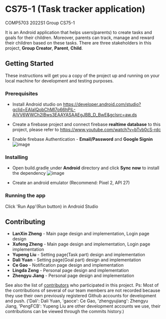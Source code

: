 # CS75-1 (Task tracker application)
COMP5703 2022S1 Group CS75-1

It is an Android application that helps users(parents) to create tasks and goals for their children. Moreover, parents can track, manage and reward their children based on these tasks. There are three stakeholders in this project, **Group Creator**, **Parent**, **Child**.



## Getting Started

These instructions will get you a copy of the project up and running on your local machine for development and testing purposes. 

### Prerequisites

* Install Android studio on https://developer.android.com/studio?gclid=EAIaIQobChMI7o66hPiL-AIVV6WWCh2lBws3EAAYASAAEgJBB_D_BwE&gclsrc=aw.ds

* Create a firebase project and connect firebase **realtime database** to this project, please refer to https://www.youtube.com/watch?v=bTvb0cS-rdc

* Enable firebase Authentication - **Email/Password** and **Google Signin**
![image](https://media.github.sydney.edu.au/user/12715/files/53b77300-e1e3-11ec-9ca8-85e537ec4ad5)


### Installing

* Open build.gradle under **Android** directory and click **Sync now** to install the dependency
![image](https://media.github.sydney.edu.au/user/12715/files/e572b080-e1e2-11ec-8fe8-64e55ecc10eb)

* Create an android emulator (Recommend: Pixel 2, API 27)


### Running the app

Click 'Run App'(Run button) in Android Studio


## Contributing

* **LanXin Zheng** - Main page design and implementation, Login page design
* **Xufeng Zheng** - Main page design and implementation, Login page implementation
* **Yupeng Liu** - Setting page(Task part) design and implementation
* **Dali Yuan** - Setting page(Goal part) design and implementation
* **Ce Gao** - Notification page design and implementation
* **Lingda Zeng** - Personal page design and implementation
* **Zhengyu Jiang** - Personal page design and implementation

See also the list of [contributors](https://github.sydney.edu.au/yliu8718/75-1/graphs/contributors) who participated in this project.
Ps: Most of the contributions of several of our team members are not recorded because they use their own previously registered Github accounts for development and push.
('Dali': Dali Yuan,
'gaoce': Ce Gao,
'zhengyujiang': Zhengyu Jiang,
'PengFCB': Yupeng Liu
are other development accounts we use, their contributions can be viewed through the commits history.)
